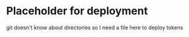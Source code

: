 # Placeholder for deployment

git doesn't know about directories so I need a file here to deploy tokens

